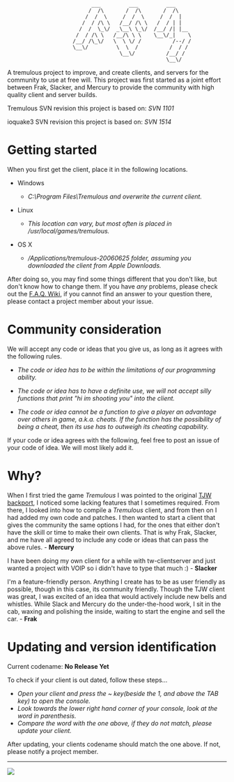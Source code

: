
```
                           ___         ___         ___     
                          /  /\       /  /\       /  /\    
                         /  /  \     /  /  \     /  /  |   
                        /  / /\ \   /__/ /\ \   /  / | |   
                       /  /  \_\/  _\__\ \_\/  /__/ /| |__ 
                      /  / /\ \   /__/\ \ \    \__\/_|    \
                     /__/ /\_\/   \  \ \/ /          /--/ /
                     \__\/         \  \  /          /  / / 
                                    \__\/          /__/ /  
                                                   \__\/   
```
A tremulous project to improve, and create clients, and servers for the community to use at free will. This project was first started as a joint effort between Frak, Slacker, and Mercury to provide the community with high quality client and server builds.

Tremulous SVN revision this project is based on: _SVN 1101_

ioquake3 SVN revision this project is based on: _SVN 1514_

# **Getting started** #

When you first get the client, place it in the following locations.
  * Windows
    * _C:\Program Files\Tremulous and overwrite the current client._

  * Linux
    * _This location can vary, but most often is placed in /usr/local/games/tremulous._

  * OS X
    * _/Applications/tremulous-20060625 folder, assuming you downloaded the client from Apple Downloads._

After doing so, you may find some things different that you don't like, but don't know how to change them. If you have _any_ problems, please check out the [F.A.Q. Wiki](http://code.google.com/p/fsm-trem/wiki/FAQ), if you cannot find an answer to your question there, please contact a project member about your issue.

# **Community consideration** #

We will accept any code or ideas that you give us, as long as it agrees with the following rules.

  * _The code or idea has to be within the limitations of our programming ability._

  * _The code or idea has to have a definite use, we will not accept silly functions that print "hi im shooting you" into the client._

  * _The code or idea cannot be a function to give a player an advantage over others in game, a.k.a. cheats. If the function has the possibility of being a cheat, then its use has to outweigh its cheating capability._

If your code or idea agrees with the following, feel free to post an issue of your code of idea. We will most likely add it.

# **Why?** #

When I first tried the game _Tremulous_ I was pointed to the original [TJW backport](http://trem.tjw.org/backport), I noticed some lacking features that I sometimes required. From there, I looked into how to compile a _Tremulous_ client, and from then on I had added my own code and patches. I then wanted to start a client that gives the community the same options I had, for the ones that either don't have the skill or time to make their own clients. That is why Frak, Slacker, and me have all agreed to include any code or ideas that can pass the above rules. - **Mercury**

I have been doing my own client for a while with tw-clientserver
and just wanted a project with VOIP so i didn't have to type that much :) - **Slacker**

I'm a feature-friendly person. Anything I create has to be as user friendly as possible, though in this case, its community friendly. Though the TJW client was great, I was excited of an idea that would actively include new bells and whistles. While Slack and Mercury do the under-the-hood work, I sit in the cab, waxing and polishing the inside, waiting to start the engine and sell the car. - **Frak**

# **Updating and version identification** #

Current codename: **No Release Yet**

To check if your client is out dated, follow these steps...

  * _Open your client and press the ~ key(beside the 1, and above the TAB key) to open the console._
  * _Look towards the lower right hand corner of your console, look at the word in parenthesis._
  * _Compare the word with the one above, if they do not match, please update your client._

After updating, your clients codename should match the one above. If not, please notify a project member.




---

[![](http://gplv3.fsf.org/gplv3-127x51.png)](http://www.gnu.org/licenses/gpl-3.0.html)